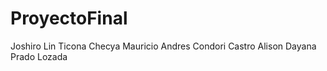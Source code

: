 # ProyectoFinal
Joshiro Lin Ticona Checya
Mauricio  Andres Condori Castro
Alison Dayana Prado Lozada
